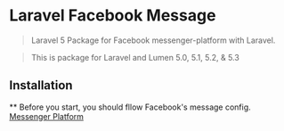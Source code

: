 # Laravel Facebook Message

> Laravel 5 Package for Facebook messenger-platform with Laravel.

> This is package for Laravel and Lumen 5.0, 5.1, 5.2, & 5.3

## Installation
** Before you start, you should fllow Facebook's message config.
[Messenger Platform](https://developers.facebook.com/docs/messenger-platform/guides/setup)

